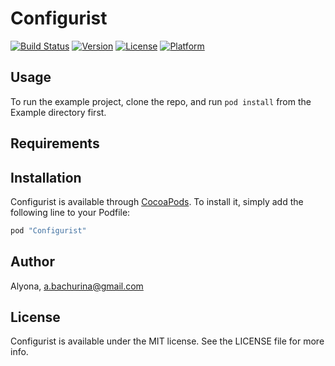 # Configurist

[![Build Status](https://travis-ci.org/alyona-bachurina/Configurist.svg)](https://travis-ci.org/alyona-bachurina/Configurist)
[![Version](https://img.shields.io/cocoapods/v/Configurist.svg?style=flat)](http://cocoapods.org/pods/Configurist)
[![License](https://img.shields.io/cocoapods/l/Configurist.svg?style=flat)](http://cocoapods.org/pods/Configurist)
[![Platform](https://img.shields.io/cocoapods/p/Configurist.svg?style=flat)](http://cocoapods.org/pods/Configurist)

## Usage

To run the example project, clone the repo, and run `pod install` from the Example directory first.

## Requirements

## Installation

Configurist is available through [CocoaPods](http://cocoapods.org). To install
it, simply add the following line to your Podfile:

```ruby
pod "Configurist"
```

## Author

Alyona, a.bachurina@gmail.com

## License

Configurist is available under the MIT license. See the LICENSE file for more info.
